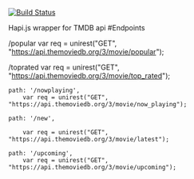 [![Build Status](https://travis-ci.com/apoorvanand/tmdb-hapi.svg?branch=master)](https://travis-ci.com/apoorvanand/tmdb-hapi)

 Hapi.js wrapper for TMDB api 
 #Endpoints
 
 /popular            var req = unirest("GET", "https://api.themoviedb.org/3/movie/popular");


 /toprated          var req = unirest("GET", "https://api.themoviedb.org/3/movie/top_rated");


    path: '/nowplaying',
        var req = unirest("GET", "https://api.themoviedb.org/3/movie/now_playing");

    path: '/new',

        var req = unirest("GET", "https://api.themoviedb.org/3/movie/latest");

    path: '/upcoming',
        var req = unirest("GET", "https://api.themoviedb.org/3/movie/upcoming");
